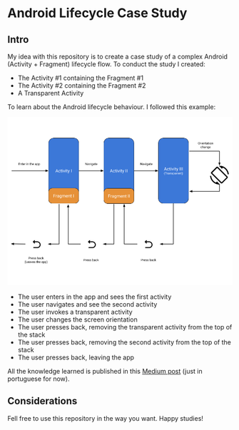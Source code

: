 # Android Lifecycle Case Study

## Intro
My idea with this repository is to create a case study of a complex Android
(Activity + Fragment) lifecycle flow. To conduct the study I created:
* The Activity #1 containing the Fragment #1
* The Activity #2 containing the Fragment #2
* A Transparent Activity

To learn about the Android lifecycle behaviour. I followed this example:

![](images/LifecycleCase.png)

* The user enters in the app and sees the first activity
* The user navigates and see the second activity
* The user invokes a transparent activity
* The user changes the screen orientation
* The user presses back, removing the transparent activity from the top of the stack
* The user presses back, removing the second activity from the top of the stack
* The user presses back, leaving the app

All the knowledge learned is published in this [Medium post](https://medium.com/@phellipealexandre/ciclo-de-vida-no-android-um-estudo-de-caso-65d59398ab6f) (just in portuguese for now).

## Considerations
Fell free to use this repository in the way you want. Happy studies!
